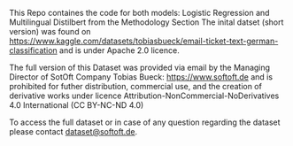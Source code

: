 This Repo containes the code for both models: Logistic Regression and Multilingual Distilbert from the Methodology Section
The inital datset (short version) was found on https://www.kaggle.com/datasets/tobiasbueck/email-ticket-text-german-classification and is under Apache 2.0 licence.

The full version of this Dataset was provided via email by the Managing Director of SotOft Company Tobias Bueck: https://www.softoft.de and is prohibited for futher distribution, commercial use, and the creation of derivative works under licence Attribution-NonCommercial-NoDerivatives 4.0 International (CC BY-NC-ND 4.0)

To access the full dataset or in case of any question regarding the dataset please contact dataset@softoft.de.

